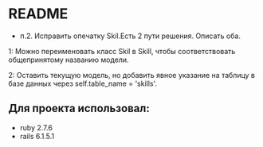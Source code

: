 # README

- п.2. Исправить опечатку Skil.Есть 2 пути решения. Описать оба.

1: Можно переименовать класс Skil в Skill, чтобы соответствовать общепринятому названию модели.

2: Оставить текущую модель, но добавить явное указание на таблицу в базе данных через self.table_name = 'skills'.

## Для проекта использовал:
- ruby 2.7.6
- rails 6.1.5.1
